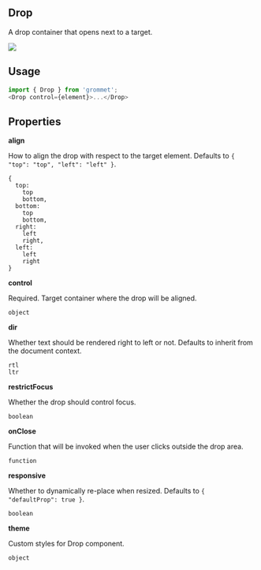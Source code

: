 ## Drop
A drop container that opens next to a target.

[![](https://codesandbox.io/static/img/play-codesandbox.svg)](https://codesandbox.io/s/github/grommet/grommet-site?initialpath=drop&amp;module=%2Fscreens%2FDrop.js)
## Usage

```javascript
import { Drop } from 'grommet';
<Drop control={element}>...</Drop>
```

## Properties

**align**

How to align the drop with respect to the target element. Defaults to `{
  "top": "top",
  "left": "left"
}`.

```
{
  top: 
    top
    bottom,
  bottom: 
    top
    bottom,
  right: 
    left
    right,
  left: 
    left
    right
}
```

**control**

Required. Target container where the drop will be aligned.

```
object
```

**dir**

Whether text should be rendered right to left or not. Defaults to
      inherit from the document context.

```
rtl
ltr
```

**restrictFocus**

Whether the drop should control focus.

```
boolean
```

**onClose**

Function that will be invoked when the user clicks outside the drop area.

```
function
```

**responsive**

Whether to dynamically re-place when resized. Defaults to `{
  "defaultProp": true
}`.

```
boolean
```

**theme**

Custom styles for Drop component.

```
object
```
  
